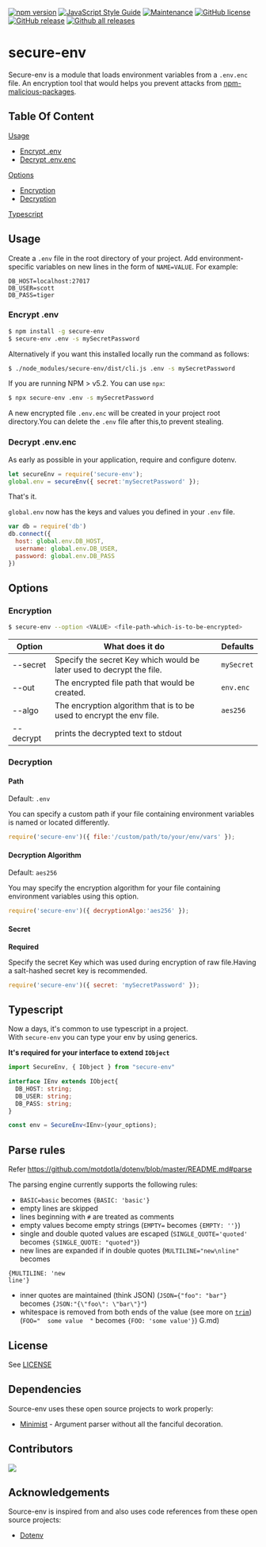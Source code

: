 [![npm version](https://badge.fury.io/js/secure-env.svg)](https://badge.fury.io/js/secure-env)
[![JavaScript Style Guide](https://img.shields.io/badge/code_style-standard-brightgreen.svg)](https://standardjs.com)
[![Maintenance](https://img.shields.io/badge/Maintained%3F-yes-green.svg)](https://GitHub.com/kunalpanchal/secure-env/graphs/commit-activity)
[![GitHub license](https://img.shields.io/github/license/Naereen/StrapDown.js.svg)](https://github.com/kunalpanchal/secure-env/blob/master/LICENSE)
[![GitHub release](https://img.shields.io/github/release/Naereen/StrapDown.js.svg)](https://gitHub.com/kunalpanchal/secure-env/releases/)
[![Github all releases](https://img.shields.io/github/downloads/Naereen/StrapDown.js/total.svg)](https://gitHub.com/kunalpanchal/secure-env/releases/)


# secure-env

Secure-env is a module that loads environment variables from a `.env.enc` file. An encryption tool that would helps you prevent attacks from [npm-malicious-packages][npm-malicious-packages].

## Table Of Content

[Usage](https://github.com/kunalpanchal/secure-env#usage)
- [Encrypt .env](https://github.com/kunalpanchal/secure-env#encrypt-env)
- [Decrypt .env.enc](https://github.com/kunalpanchal/secure-env#decrypt-envenc)

[Options](https://github.com/kunalpanchal/secure-env#options)
- [Encryption](https://github.com/kunalpanchal/secure-env#encryption)
- [Decryption](https://github.com/kunalpanchal/secure-env#decryption)

[Typescript](https://github.com/kunalpanchal/secure-env#typescript)

## Usage

Create a `.env` file in the root directory of your project. Add
environment-specific variables on new lines in the form of `NAME=VALUE`.
For example:

```dosini
DB_HOST=localhost:27017
DB_USER=scott
DB_PASS=tiger
```

### Encrypt .env

```bash
$ npm install -g secure-env
$ secure-env .env -s mySecretPassword
```
Alternatively if you want this installed locally run the command as follows:

```bash
$ ./node_modules/secure-env/dist/cli.js .env -s mySecretPassword
```

If you are running NPM > v5.2. You can use `npx`:

```bash
$ npx secure-env .env -s mySecretPassword
```

A new encrypted file `.env.enc` will be created in your project root directory.You can delete the `.env` file after this,to prevent stealing. 

 
### Decrypt .env.enc
 
As early as possible in your application, require and configure dotenv.

```javascript
let secureEnv = require('secure-env');
global.env = secureEnv({ secret:'mySecretPassword' });
```

That's it.

`global.env` now has the keys and values you defined in your `.env` file.

```javascript
var db = require('db')
db.connect({
  host: global.env.DB_HOST,
  username: global.env.DB_USER,
  password: global.env.DB_PASS
})
```

## Options

### Encryption

```bash
$ secure-env --option <VALUE> <file-path-which-is-to-be-encrypted>
```

| Option | What does it do | Defaults |
| ------ | ------ | ------ |
| --secret <secretKey> | Specify the secret Key which would be later used to decrypt the file. | `mySecret` |
| --out <file-path> | The encrypted file path that would be created. | `env.enc` |
| --algo <algoName> | The encryption algorithm that is to be used to encrypt the env file. | `aes256` |
| --decrypt | prints the decrypted text to stdout


### Decryption

#### Path

Default: `.env`

You can specify a custom path if your file containing environment variables is
named or located differently.

```js
require('secure-env')({ file:'/custom/path/to/your/env/vars' });
```

#### Decryption Algorithm

Default: `aes256`

You may specify the encryption algorithm for your file containing environment variables
using this option.

```js
require('secure-env')({ decryptionAlgo:'aes256' });
```

#### Secret

**Required**

Specify the secret Key which was used during encryption of raw file.Having a salt-hashed secret key is recommended.

```js
require('secure-env')({ secret: 'mySecretPassword' });
```

## Typescript

Now a days, it's common to use typescript in a project.\
With `secure-env` you can type your env by using generics.

**It's required for your interface to extend `IObject`**

```ts
import SecureEnv, { IObject } from "secure-env"

interface IEnv extends IObject{
  DB_HOST: string;
  DB_USER: string;
  DB_PASS: string;
}

const env = SecureEnv<IEnv>(your_options);
```

## Parse rules 

Refer https://github.com/motdotla/dotenv/blob/master/README.md#parse

The parsing engine currently supports the following rules:

- `BASIC=basic` becomes `{BASIC: 'basic'}`
- empty lines are skipped
- lines beginning with `#` are treated as comments
- empty values become empty strings (`EMPTY=` becomes `{EMPTY: ''}`)
- single and double quoted values are escaped (`SINGLE_QUOTE='quoted'` becomes `{SINGLE_QUOTE: "quoted"}`)
- new lines are expanded if in double quotes (`MULTILINE="new\nline"` becomes

```
{MULTILINE: 'new
line'}
```
- inner quotes are maintained (think JSON) (`JSON={"foo": "bar"}` becomes `{JSON:"{\"foo\": \"bar\"}"`)
- whitespace is removed from both ends of the value (see more on [`trim`](https://developer.mozilla.org/en-US/docs/Web/JavaScript/Reference/Global_Objects/String/Trim)) (`FOO="  some value  "` becomes `{FOO: 'some value'}`)
G.md)

## License

See [LICENSE](LICENSE)

## Dependencies

Source-env uses these open source projects to work properly:

* [Minimist][minimist] - Argument parser without all the fanciful decoration.

## Contributors

<a href="https://github.com/kunalpanchal/secure-env/graphs/contributors">
  <img src="https://contributors-img.firebaseapp.com/image?repo=kunalpanchal/secure-env" />
</a>


## Acknowledgements

Source-env is inspired from and also uses code references from these open source projects:

* [Dotenv][dotenv]

[npm-malicious-packages]: <https://iamakulov.com/notes/npm-malicious-packages/>
[minimist]: <https://www.npmjs.com/package/minimist>
[dotenv]: <https://github.com/motdotla/dotenv/>
